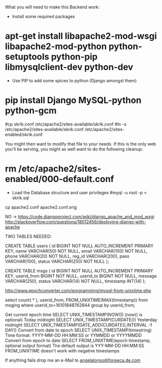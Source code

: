 What you will need to make this Backend work:

- Install some required packages 
# apt-get install libapache2-mod-wsgi libapache2-mod-python python-setuptools python-pip libmysqlclient-dev python-dev

- Use PIP to add some spices to python (Django amongst them)
# pip install Django MySQL-python python-gcm

#cp skrik.conf /etc/apache2/sites-available/skrik.conf
#ln -s /etc/apache2/sites-available/skrik.conf /etc/apache2/sites-enabled/skrik.conf

You might then want to modify that file to your needs. If this is the only web you'll be serving, you might as well want to do the following cleanup:
# rm /etc/apache2/sites-enabled/000-default.conf

- Load the Database structure and user privileges
#myql -u root -p < skrik.sql

cp apache2.conf apache2.conf.orig



NO -> https://code.djangoproject.com/wiki/django_apache_and_mod_wsgi
http://stackoverflow.com/questions/18012456/deploying-django-with-apache




TWO TABLES NEEDED:

CREATE TABLE users ( id BIGINT NOT NULL AUTO_INCREMENT PRIMARY KEY,
          name VARCHAR(50) NOT NULL,
          email VARCHAR(100) NOT NULL,
	  phone VARCHAR(20) NOT NULL,
          reg_id VARCHAR(200),
          pass VARCHAR(100),
          status VARCHAR(250) NOT NULL
        );


CREATE TABLE msgs ( id BIGINT NOT NULL AUTO_INCREMENT PRIMARY KEY,
          userid_from BIGINT NOT NULL,
          userid_to BIGINT NOT NULL,
          message VARCHAR(250),
          status VARCHAR(14) NOT NULL,
          timestamp INT(14)
        );




http://www.epochconverter.com/programming/mysql-from-unixtime.php

select count( * ), userid_from, FROM_UNIXTIME(MAX(timestamp)) from msging where userid_to=16101848762844 group by userid_from;


Get current epoch time	SELECT UNIX_TIMESTAMP(NOW()) (now() is optional)
Today midnight	SELECT UNIX_TIMESTAMP(CURDATE())
Yesterday midnight	SELECT UNIX_TIMESTAMP(DATE_ADD(CURDATE(),INTERVAL -1 DAY))
Convert from date to epoch	SELECT UNIX_TIMESTAMP(timestring)
Time format: YYYY-MM-DD HH:MM:SS or YYMMDD or YYYYMMDD
Convert from epoch to date 	SELECT FROM_UNIXTIME(epoch timestamp, optional output format)
The default output is YYY-MM-DD HH:MM:SS
FROM_UNIXTIME doesn't work with negative timestamps

If anything fails drop me an e-Mail to angelalonso@fonseca.de.com
